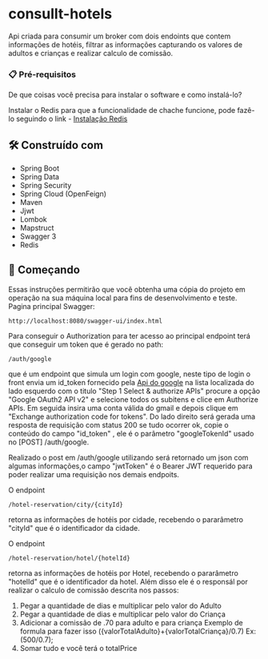 # consullt-hotels
Api criada para consumir um broker com dois endoints que contem informações de hotéis,
filtrar as informações capturando os valores de adultos e crianças e realizar calculo de comissão.


### 📋 Pré-requisitos

De que coisas você precisa para instalar o software e como instalá-lo?

Instalar o Redis para que a funcionalidade de chache funcione, pode fazê-lo seguindo o link - [Instalação Redis](https://medium.com/@prog.tiago/redis-instalando-via-docker-58cb1d2cfb3b)

## 🛠️ Construído com


* Spring Boot
* Spring Data
* Spring Security
* Spring Cloud (OpenFeign)
* Maven
* Jjwt
* Lombok
* Mapstruct
* Swagger 3
* Redis

## 🚀 Começando

Essas instruções permitirão que você obtenha uma cópia do projeto em operação na sua máquina local para fins de desenvolvimento e teste.
Pagina principal Swagger:
```
http://localhost:8080/swagger-ui/index.html
```

Para conseguir o Authorization para ter acesso ao principal endpoint terá que conseguir um token que 
é gerado no path:
```
/auth/google
```
que é um endpoint que simula um login com google, neste tipo de login 
o front envia um id_token fornecido pela [Api do google](https://developers.google.com/oauthplayground/)
na lista localizada do lado esquerdo com o titulo "Step 1 Select & authorize APIs"
procure a opção "Google OAuth2 API v2" e selecione todos os subitens e clice em  Authorize APIs.
Em seguida insira uma conta válida do gmail e depois clique em "Exchange authorization code for tokens".
Do lado direito será gerada uma resposta de requisição com status 200 se tudo ocorrer ok,
copie o conteúdo do campo "id_token" , ele é o parâmetro "googleTokenId" usado no [POST] /auth/google.

Realizado o post em /auth/google utilizando será retornado um json com algumas informações,o campo 
"jwtToken" é o Bearer JWT requerido para poder realizar uma requisição nos demais endpoits.


O endpoint 
```
/hotel-reservation/city/{cityId}
```
retorna as informações de hotéis por cidade, recebendo o pararâmetro "cityId" que é o identificador da cidade.

O endpoint 
```
/hotel-reservation/hotel/{hotelId}
```
retorna as informações de hotéis por Hotel, recebendo o pararâmetro "hotelId" que é o identificador da hotel.
Além disso ele é o responsál por realizar o calculo de comissão descrita nos passos:
1. Pegar a quantidade de dias e multiplicar pelo valor do Adulto
2. Pegar a quantidade de dias e multiplicar pelo valor do Criança
3. Adicionar a comissão de .70 para adulto e para criança
Exemplo de formula para fazer isso ({valorTotalAdulto}+{valorTotalCriança}/0.7)
Ex: (500/0.7);
4. Somar tudo e você terá o totalPrice

